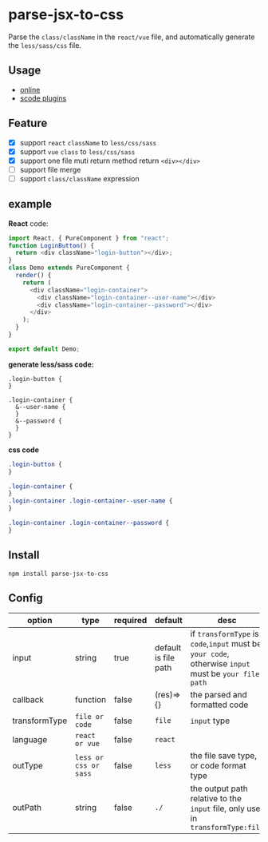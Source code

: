 # parse-jsx-to-css

Parse the `class/className` in the `react/vue` file, and automatically generate the `less/sass/css` file.

## Usage

- [online](https://mrgaogang.github.io/parse-jsx-to-css-plugins/)
- [scode plugins](https://marketplace.visualstudio.com/items?itemName=mrgaogang.parse-to-css-vscode-plugin)

## Feature

- [x] support `react` `className` to `less/css/sass`
- [x] support `vue` `class` to `less/css/sass`
- [x] support one file muti return method return `<div></div>`
- [ ] support file merge
- [ ] support `class/className` expression

## example

**React** code:

```js
import React, { PureComponent } from "react";
function LoginButton() {
  return <div className="login-button"></div>;
}
class Demo extends PureComponent {
  render() {
    return (
      <div className="login-container">
        <div className="login-container--user-name"></div>
        <div className="login-container--password"></div>
      </div>
    );
  }
}

export default Demo;
```

**generate less/sass code:**

```less
.login-button {
}

.login-container {
  &--user-name {
  }
  &--password {
  }
}
```

**css code**

```css
.login-button {
}

.login-container {
}
.login-container .login-container--user-name {
}

.login-container .login-container--password {
}
```

## Install

```
npm install parse-jsx-to-css
```

## Config

| option        | type                  | required | default              | desc                                                                                                 |
| ------------- | --------------------- | -------- | -------------------- | ---------------------------------------------------------------------------------------------------- |
| input         | string                | true     | default is file path | if `transformType` is `code`,`input` must be `your code`, otherwise `input` must be `your file path` |
| callback      | function              | false    | (res)=>{}            | the parsed and formatted code                                                                        |
| transformType | `file or code`        | false    | `file`               | `input` type                                                                                         |
| language      | `react or vue`        | false    | `react`              |                                                                                                      |
| outType       | `less or css or sass` | false    | `less`               | the file save type, or code format type                                                              |
| outPath       | string                | false    | `./`                 | the output path relative to the `input` file, only use in `transformType:file`                       |
